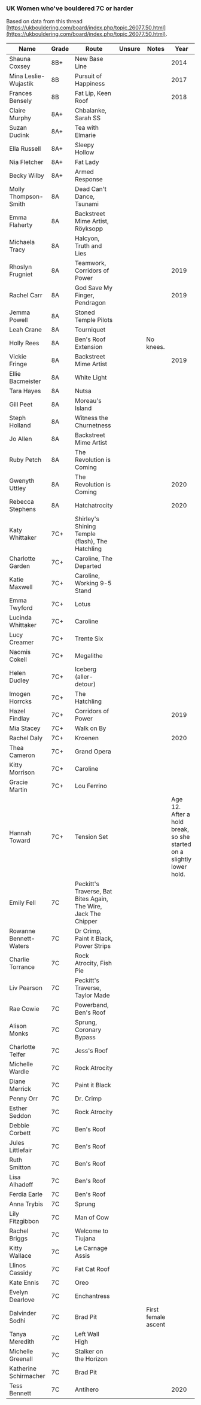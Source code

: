 ### UK Women who've bouldered 7C or harder

Based on data from this thread [https://ukbouldering.com/board/index.php/topic,26077.50.html](https://ukbouldering.com/board/index.php/topic,26077.50.html).

| Name | Grade | Route |Unsure|Notes|Year|
|------|-------|-------|------|-----|----|
|Shauna Coxsey|8B+|New Base Line|||2014|
|Mina Leslie-Wujastik|8B|Pursuit of Happiness|||2017|
|Frances Bensely|8B|Fat Lip, Keen Roof|||2018|
|Claire Murphy|8A+|Chbalanke, Sarah SS||||
|Suzan Dudink|8A+|Tea with Elmarie||||
|Ella Russell|8A+|Sleepy Hollow||||
|Nia Fletcher|8A+|Fat Lady||||
|Becky Wilby|8A+|Armed Response||||
|Molly Thompson-Smith|8A|Dead Can't Dance, Tsunami||||
|Emma Flaherty|8A|Backstreet Mime Artist, Röyksopp||||
|Michaela Tracy|8A|Halcyon, Truth and Lies||||
|Rhoslyn Frugniet|8A|Teamwork, Corridors of Power|||2019|
|Rachel Carr|8A|God Save My Finger, Pendragon|||2019|
|Jemma Powell|8A|Stoned Temple Pilots||||
|Leah Crane|8A|Tourniquet||||
|Holly Rees|8A|Ben's Roof Extension||No knees.||
|Vickie Fringe|8A|Backstreet Mime Artist|||2019|
|Ellie Bacmeister|8A|White Light||||
|Tara Hayes|8A|Nutsa||||
|Gill Peet|8A|Moreau's Island||||
|Steph Holland|8A|Witness the Churnetness||||
|Jo Allen|8A|Backstreet Mime Artist||||
|Ruby Petch|8A|The Revolution is Coming||||
|Gwenyth Uttley|8A|The Revolution is Coming|||2020|
|Rebecca Stephens|8A|Hatchatrocity|||2020|
|Katy Whittaker|7C+|Shirley's Shining Temple (flash), The Hatchling||||
|Charlotte Garden|7C+|Caroline, The Departed||||
|Katie Maxwell|7C+|Caroline, Working 9-5 Stand||||
|Emma Twyford|7C+|Lotus||||
|Lucinda Whittaker|7C+|Caroline||||
|Lucy Creamer|7C+|Trente Six||||
|Naomis Cokell|7C+|Megalithe||||
|Helen Dudley|7C+| Iceberg (aller-detour)||||
|Imogen Horrcks|7C+|The Hatchling||||
|Hazel Findlay|7C+|Corridors of Power|||2019|
|Mia Stacey|7C+|Walk on By||||
|Rachel Daly|7C+|Kroenen|||2020|
|Thea Cameron|7C+|Grand Opera||||
|Kitty Morrison|7C+|Caroline||||
|Gracie Martin|7C+|Lou Ferrino||||
|Hannah Toward|7C+|Tension Set|||Age 12. After a hold break, so she started on a slightly lower hold.|
|Emily Fell|7C|Peckitt's Traverse, Bat Bites Again, The Wire, Jack The Chipper||||
|Rowanne Bennett-Waters|7C|Dr Crimp, Paint it Black, Power Strips||||
|Charlie Torrance|7C|Rock Atrocity, Fish Pie||||
|Liv Pearson|7C|Peckitt's Traverse, Taylor Made||||
|Rae Cowie|7C|Powerband, Ben's Roof||||
|Alison Monks|7C|Sprung, Coronary Bypass||||
|Charlotte Telfer|7C|Jess's Roof ||||
|Michelle Wardle|7C|Rock Atrocity||||
|Diane Merrick|7C|Paint it Black||||
|Penny Orr|7C|Dr. Crimp||||
|Esther Seddon|7C|Rock Atrocity||||
|Debbie Corbett|7C|Ben's Roof||||
|Jules Littlefair|7C|Ben's Roof||||
|Ruth Smitton|7C|Ben's Roof||||
|Lisa Alhadeff|7C|Ben's Roof||||
|Ferdia Earle|7C|Ben's Roof||||
|Anna Trybis|7C|Sprung||||
|Lily Fitzgibbon|7C|Man of Cow||||
|Rachel Briggs|7C|Welcome to Tiujana||||
|Kitty Wallace|7C|Le Carnage Assis||||
|Llinos Cassidy|7C|Fat Cat Roof||||
|Kate Ennis|7C|Oreo||||
|Evelyn Dearlove|7C|Enchantress||||
|Dalvinder Sodhi|7C|Brad Pit||First female ascent||
|Tanya Meredith|7C|Left Wall High||||
|Michelle Greenall|7C|Stalker on the Horizon||||
|Katherine Schirmacher|7C|Brad Pit||||
|Tess Bennett|7C|Antihero|||2020|